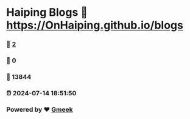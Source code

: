 # Haiping Blogs :link: https://OnHaiping.github.io/blogs 
### :page_facing_up: [2](https://OnHaiping.github.io/blogs/tag.html) 
### :speech_balloon: 0 
### :hibiscus: 13844 
### :alarm_clock: 2024-07-14 18:51:50 
### Powered by :heart: [Gmeek](https://github.com/Meekdai/Gmeek)
